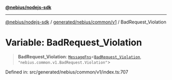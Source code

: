 [**@nebius/nodejs-sdk**](../../../../../README.md)

---

[@nebius/nodejs-sdk](../../../../../README.md) / [generated/nebius/common/v1](../README.md) / BadRequest_Violation

# Variable: BadRequest_Violation

> **BadRequest_Violation**: [`MessageFns`](../../../../../runtime/protos/core/interfaces/MessageFns.md)\<[`BadRequest_Violation`](../interfaces/BadRequest_Violation.md), `"nebius.common.v1.BadRequest.Violation"`\>

Defined in: src/generated/nebius/common/v1/index.ts:707
